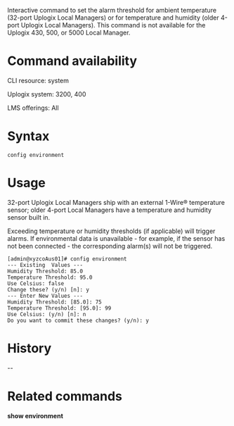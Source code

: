 Interactive command to set the alarm threshold for ambient temperature (32-port Uplogix Local Managers) or for temperature and humidity (older 4-port Uplogix Local Managers). This command is not available for the Uplogix 430, 500, or  5000 Local Manager.

# Command availability 

CLI resource: system

Uplogix system: 3200, 400

LMS offerings: All

# Syntax 

```
config environment
```

# Usage 

32-port Uplogix Local Managers ship with an external 1-Wire® temperature sensor; older 4-port Local Managers have a temperature and humidity sensor built in. 

Exceeding temperature or humidity thresholds (if applicable) will trigger alarms. If environmental data is unavailable - for example, if the sensor has not been connected - the corresponding alarm(s) will not be triggered.

```
[admin@xyzcoAus01]# config environment
--- Existing  Values ---
Humidity Threshold: 85.0
Temperature Threshold: 95.0
Use Celsius: false
Change these? (y/n) [n]: y
--- Enter New Values ---
Humidity Threshold: [85.0]: 75
Temperature Threshold: [95.0]: 99
Use Celsius: (y/n) [n]: n
Do you want to commit these changes? (y/n): y
```

# History 

--

# Related commands 
 
**show environment**
